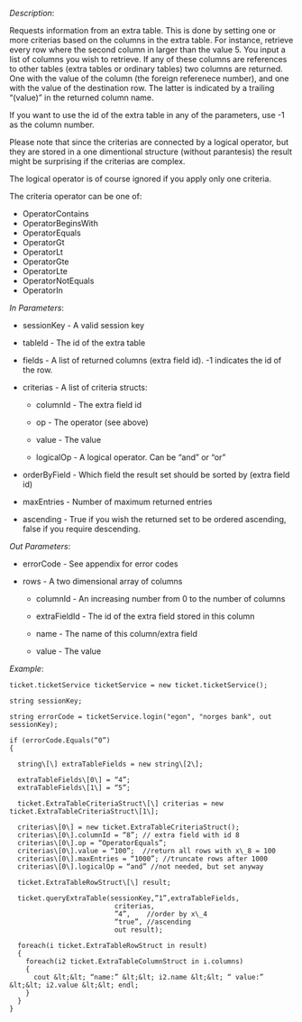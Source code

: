 <properties date="2016-06-24"
SortOrder="175"
/>

*Description*:                                                    

Requests information from an extra table. This is done by setting one or more criterias based on the columns in the extra table. For instance, retrieve every row where the second column in larger than the value 5. You input a list of columns you wish to retrieve. If any of these columns are references to other tables (extra tables or ordinary tables) two columns are returned. One with the value of the column (the foreign referenece number), and one with the value of the destination row. The latter is indicated by a trailing “(value)” in the returned column name.

 

If you want to use the id of the extra table in any of the parameters, use -1 as the column number.

 

Please note that since the criterias are connected by a logical operator, but they are stored in a one dimentional structure (without parantesis) the result might be surprising if the criterias are complex.

 

The logical operator is of course ignored if you apply only one criteria.

 

 The criteria operator can be one of:

* OperatorContains
* OperatorBeginsWith
* OperatorEquals
* OperatorGt
* OperatorLt
* OperatorGte
* OperatorLte
* OperatorNotEquals
* OperatorIn

 

 

                  

*In Parameters*:

* sessionKey                  - A valid session key

* tableId                         - The id of the extra table

* fields                           - A list of returned columns (extra field id). -1 indicates the id of the row.

* criterias                        - A list of criteria structs:

  * columnId         - The extra field id

  * op  - The operator (see above)

  * value                - The value

  * logicalOp         - A logical operator. Can be “and” or “or”

* orderByField   - Which field the result set should be sorted by (extra field id)

* maxEntries      - Number of maximum returned entries

* ascending        - True if you wish the returned set to be ordered ascending, false if you require descending.

 

*Out Parameters*:

* errorCode  - See appendix for error codes

* rows          - A two dimensional array of columns

  * columnId         - An increasing number from 0 to the number of columns

  * extraFieldId    - The id of the extra field stored in this column

  * name                - The name of this column/extra field

  * value                - The value



*Example*:
```
ticket.ticketService ticketService = new ticket.ticketService();

string sessionKey;

string errorCode = ticketService.login("egon", "norges bank", out sessionKey);

if (errorCode.Equals(“0”)
{

  string\[\] extraTableFields = new string\[2\];

  extraTableFields\[0\] = “4”;
  extraTableFields\[1\] = “5”;

  ticket.ExtraTableCriteriaStruct\[\] criterias = new ticket.ExtraTableCriteriaStruct\[1\];

  criterias\[0\] = new ticket.ExtraTableCriteriaStruct();
  criterias\[0\].columnId = “8”; // extra field with id 8
  criterias\[0\].op = “OperatorEquals”;
  criterias\[0\].value = “100”;  //return all rows with x\_8 = 100
  criterias\[0\].maxEntries = “1000”; //truncate rows after 1000
  criterias\[0\].logicalOp = “and” //not needed, but set anyway

  ticket.ExtraTableRowStruct\[\] result;

  ticket.queryExtraTable(sessionKey,”1”,extraTableFields,
                          criterias,
                          ”4”,    //order by x\_4
                          “true”, //ascending
                          out result);

  foreach(i ticket.ExtraTableRowStruct in result)
  {
    foreach(i2 ticket.ExtraTableColumnStruct in i.columns)
    {
      cout &lt;&lt; “name:” &lt;&lt; i2.name &lt;&lt; “ value:” &lt;&lt; i2.value &lt;&lt; endl;
    }
  }
}
```